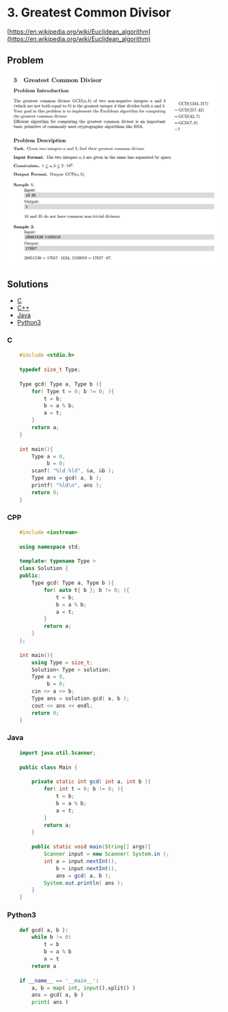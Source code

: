 # 3. Greatest Common Divisor
[https://en.wikipedia.org/wiki/Euclidean_algorithm](https://en.wikipedia.org/wiki/Euclidean_algorithm)

## Problem
![](docs/3_greatest_common_divisor.png)

## Solutions
* [C](#c)
* [C++](#cpp)
* [Java](#java)
* [Python3](#python3)

### C
```c
    #include <stdio.h>

    typedef size_t Type;

    Type gcd( Type a, Type b ){
        for( Type t = 0; b != 0; ){
            t = b;
            b = a % b;
            a = t;
        }
        return a;
    }

    int main(){
        Type a = 0,
             b = 0;
        scanf( "%ld %ld", &a, &b );
        Type ans = gcd( a, b );
        printf( "%ld\n", ans );
        return 0;
    }
```

### CPP
```cpp
    #include <iostream>

    using namespace std;

    template< typename Type >
    class Solution {
    public:
        Type gcd( Type a, Type b ){
            for( auto t{ b }; b != 0; ){
                t = b;
                b = a % b;
                a = t;
            }
            return a;
        }
    };

    int main(){
        using Type = size_t;
        Solution< Type > solution;
        Type a = 0,
             b = 0;
        cin >> a >> b;
        Type ans = solution.gcd( a, b );
        cout << ans << endl;
        return 0;
    }
```

### Java
```java
    import java.util.Scanner;

    public class Main {

        private static int gcd( int a, int b ){
            for( int t = 0; b != 0; ){
                t = b;
                b = a % b;
                a = t;
            }
            return a;
        }

        public static void main(String[] args){
            Scanner input = new Scanner( System.in );
            int a = input.nextInt(),
                b = input.nextInt(),
                ans = gcd( a, b );
            System.out.println( ans );
        }
    }
```

### Python3
```python
    def gcd( a, b ):
        while b != 0:
            t = b
            b = a % b
            a = t
        return a

    if __name__ == '__main__':
        a, b = map( int, input().split() )
        ans = gcd( a, b )
        print( ans )
```
